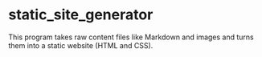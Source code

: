 # static_site_generator
This program takes raw content files like Markdown and images and turns them into a static website (HTML and CSS).
